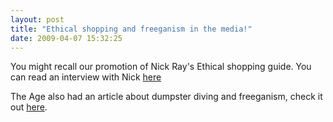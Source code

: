 ```yaml
---
layout: post
title: "Ethical shopping and freeganism in the media!"
date: 2009-04-07 15:32:25
---
```


You might recall our promotion of Nick Ray's Ethical shopping guide. You can read an interview with Nick [here][1]

 [1]: http://www.theage.com.au/national/authors-deliver-advice-on-guiltfree-shopping-20090403-9rms.html?page=-1

The Age also had an article about dumpster diving and freeganism, check it out [here][2].

 [2]: http://www.theage.com.au/environment/we-bin-it-they-bag-it-the-fruits-of-freegan-life-20090404-9sk3.html